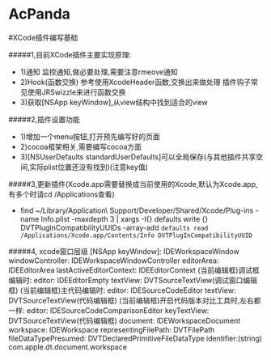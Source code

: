 # AcPanda

#XCode插件编写基础

#####1,目前XCode插件主要实现原理:
-    1)通知
            监控通知,做必要处理,需要注意rmeove通知
 -   2)Hook(函数交换)
            参考使用XcodeHeader函数,交换出来做处理
            插件钩子常见使用JRSwizzle来进行函数交换
 -   3)获取[NSApp keyWindow],从view结构中找到适合的view
 
#####2,插件设置功能
 -   1)增加一个menu按钮,打开预先编写好的页面
 -   2)cocoa框架相关,需要编写cocoa方面
 -   3)[NSUserDefaults standardUserDefaults]可以全局保存(与其他插件共享空间,实际plist位置还没有找到)(注意key值)




#####3,更新插件(Xcode.app需要替换成当前使用的Xcode,默认为Xcode.app,有多个时请cd /Applications查看)
-  find ~/Library/Application\ Support/Developer/Shared/Xcode/Plug-ins -name Info.plist -maxdepth 3 | xargs -I{} defaults write {} DVTPlugInCompatibilityUUIDs -array-add `defaults read /Applications/Xcode.app/Contents/Info DVTPlugInCompatibilityUUID`


#####4, xcode窗口层级
    [NSApp keyWindow]:
       IDEWorkspaceWindow
           windowController:                   IDEWorkspaceWindowController
               editorArea:                     IDEEditorArea
                   lastActiveEditorContext:    IDEEditorContext
                       (当前编辑框)调试框编辑时:
                       editor:                 IDEEditorEmpty
                           textView:           DVTSourceTextView(调试窗口编辑框)
                       (当前编辑框)主代码编辑时:
                       editor:                 IDESourceCodeEditor
                           textView:           DVTSourceTextView(代码编辑框)
                       (当前编辑框)开启代码版本对比工具时,左右都一样:
                       editor:                 IDESourceCodeComparisonEditor
                           keyTextView:        DVTSourceTextView(代码编辑框)
           document:                           IDEWorkspaceDocument
               workspace:                      IDEWorkspace
                   representingFilePath:       DVTFilePath
                       fileDataTypePresumed:   DVTDeclaredPrimitiveFileDataType
                           identifier:(string) com.apple.dt.document.workspace

